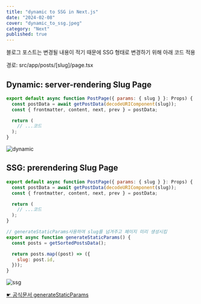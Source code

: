```yaml
---
title: "dynamic to SSG in Next.js"
date: "2024-02-08"
cover: "dynamic_to_ssg.jpeg"
category: "Next"
published: true
---
```


블로그 포스트는 변경될 내용이 적기 때문에 SSG 형태로 변경하기 위해 아래 코드 적용

경로: src/app/posts/[slug]/page.tsx

## Dynamic: server-rendering Slug Page

```javascript
export default async function PostPage({ params: { slug } }: Props) {
  const postData = await getPostData(decodeURIComponent(slug));
  const { frontmatter, content, next, prev } = postData;

  return (
    // ...코드
  );
}
```

![dynamic](/imgs/blog/posts/dynamic-to-ssg/dynamic.png)

## SSG: prerendering Slug Page

```javascript
export default async function PostPage({ params: { slug } }: Props) {
  const postData = await getPostData(decodeURIComponent(slug));
  const { frontmatter, content, next, prev } = postData;

  return (
    // ...코드
  );
}

// generateStaticParams사용하여 slug를 넘겨주고 페이지 미리 생성시킴
export async function generateStaticParams() {
  const posts = getSortedPostsData();

  return posts.map((post) => ({
    slug: post.id,
  }));
}
```

![ssg](/imgs/blog/posts/dynamic-to-ssg/ssg.png)

[☛ 공식문서 generateStaticParams](https://nextjs.org/docs/app/api-reference/functions/generate-static-params)
